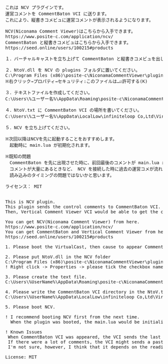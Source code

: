 <pre>
これは NCV プラグインです。
運営コメントを CommentBaton VCI に送ります。
これにより、縦書きコメビュに運営コメントが表示されるようになります。

NCV(Niconama Comment Viewer)はこちらから入手できます。
https://www.posite-c.com/application/ncv/
CommentBaton と縦書きコメビュはこちらから入手できます。
https://seed.online/users/100215#products

１．バーチャルキャストを立ち上げて CommentBaton と縦書きコメビュを出してください。

２．NtoV.dll を NCV の plugins フォルダに置いてください。
C:\Program Files (x86)\posite-c\NiconamaCommentViewer\plugins
※右クリック→プロパティ→セキュリティ:このファイルは…☑許可する(K)

３．テキストファイルを作成してください。
C:\Users\%ユーザー名%\AppData\Roaming\posite-c\NiconamaCommentViewer\NtoV.txt

４．NtoV.txt に CommentBaton VCI の場所を書いてください。
C:\Users\%ユーザー名%\AppData\LocalLow\infiniteloop Co,Ltd\VirtualCast\EmbeddedScriptWorkspace\CommentBaton

５．NCV を立ち上げてください。

※次回以降はNCVを先に起動することをおすすめします。
　起動時に main.lua が初期化されます。

※既知の問題
　CommentBaton を先に出現させた時に、前回最後のコメントが main.lua に残っていたらそれが流れます。
　コメントが大量にあるときなど、 NCV を接続した時に過去の運営コメが流れることがあります。
　読み込みのタイミングの問題ではないかと思います。

ライセンス： MIT


This is NCV plugin.
This plugin sends the control comments to CommentBaton VCI.
Then, Vertical Comment Viewer VCI would be able to get the control comments.

You can get NCV(Niconama Comment Viewer) from here.
https://www.posite-c.com/application/ncv/
You can get CommentBaton and Vertical Comment Viewer from here.
https://seed.online/users/100215#products

1. Please boot the VirtualCast, then cause to appear CommentBaton and Vertical Comment Viewer VCI.

2. Please put NtoV.dll in the NCV folder
C:\Program Files (x86)\posite-c\NiconamaCommentViewer\plugins
! Right click -> Properties -> please tick the checkbox named "Unblock".

3. Please create the text file.
C:\Users\%UserName%\AppData\Roaming\posite-c\NiconamaCommentViewer\NtoV.txt

4. Please write the CommentBaton VCI directory in the NtoV.txt.
C:\Users\%UserName%\AppData\LocalLow\infiniteloop Co,Ltd\VirtualCast\EmbeddedScriptWorkspace\CommentBaton

5. Please boot NCV.

! I recommend booting NCV first from the next time.
  When the plugin was booted, the main.lua would be initialized.

! Known Issues
 When CommentBaton VCI was appeared, the VCI sends the last comment if it was in main.lua.
 If there were a lot of comments, the VCI might sends a past comment.
 I'm not sure, however, I think that it depends on the reading timing.

License: MIT
</pre>
